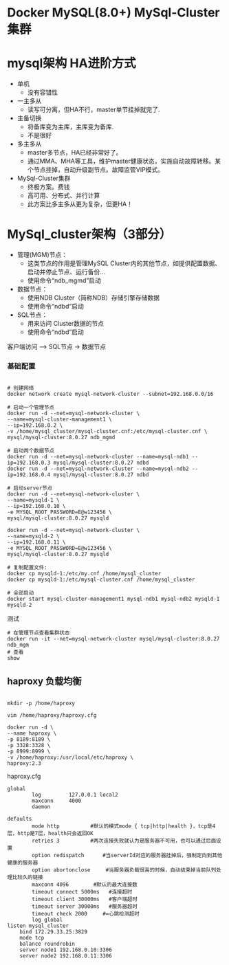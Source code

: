 # Docker MySQL(8.0+) MySql-Cluster 集群

# mysql架构 HA进阶方式
- 单机
    - 没有容错性
- 一主多从
    - 读写可分离，但HA不行，master单节挂掉就完了.
- 主备切换
    - 将备库变为主库，主库变为备库.
    - 不是很好
- 多主多从
    - master多节点，HA已经非常好了。
    - 通过MMA、MHA等工具，维护master健康状态，实施自动故障转移。某个节点挂掉，自动升级副节点。故障监管VIP模式。
- MySql-Cluster集群 
    - 终极方案。费钱
    - 高可用、分布式、并行计算
    - 此方案比多主多从更为复杂，但更HA！
    
# MySql_cluster架构（3部分）
- 管理(MGM)节点：
    - 这类节点的作用是管理MySQL Cluster内的其他节点，如提供配置数据、启动并停止节点、运行备份...
    - 使用命令“ndb_mgmd”启动
- 数据节点：
    - 使用NDB Cluster（简称NDB）存储引擎存储数据
    - 使用命令“ndbd”启动
- SQL节点：
    - 用来访问 Cluster数据的节点
    - 使用命令“ndbd”启动

客户端访问 —> SQL节点 -> 数据节点


 
### 基础配置
```shell

# 创建网络
docker network create mysql-network-cluster --subnet=192.168.0.0/16

# 启动一个管理节点
docker run -d --net=mysql-network-cluster \
--name=mysql-cluster-management1 \
--ip=192.168.0.2 \
-v /home/mysql_cluster/mysql-cluster.cnf:/etc/mysql-cluster.cnf \
mysql/mysql-cluster:8.0.27 ndb_mgmd

# 启动两个数据节点
docker run -d --net=mysql-network-cluster --name=mysql-ndb1 --ip=192.168.0.3 mysql/mysql-cluster:8.0.27 ndbd
docker run -d --net=mysql-network-cluster --name=mysql-ndb2 --ip=192.168.0.4 mysql/mysql-cluster:8.0.27 ndbd

# 启动server节点
docker run -d --net=mysql-network-cluster \
--name=mysqld-1 \
--ip=192.168.0.10 \
-e MYSQL_ROOT_PASSWORD=E@w123456 \
mysql/mysql-cluster:8.0.27 mysqld

docker run -d --net=mysql-network-cluster \
--name=mysqld-2 \
--ip=192.168.0.11 \
-e MYSQL_ROOT_PASSWORD=E@w123456 \
mysql/mysql-cluster:8.0.27 mysqld

# 复制配置文件: 
docker cp mysqld-1:/etc/my.cnf /home/mysql_cluster
docker cp mysqld-1:/etc/mysql-cluster.cnf /home/mysql_cluster

```

```shell
# 全部启动
docker start mysql-cluster-management1 mysql-ndb1 mysql-ndb2 mysqld-1 mysqld-2
```


测试
```shell
# 在管理节点查看集群状态
docker run -it --net=mysql-network-cluster mysql/mysql-cluster:8.0.27 ndb_mgm
# 查看
show

```


## haproxy 负载均衡
```shell
 
mkdir -p /home/haproxy

vim /home/haproxy/haproxy.cfg

docker run -d \
--name haproxy \
-p 8189:8189 \
-p 3328:3328 \
-p 8999:8999 \
-v /home/haproxy:/usr/local/etc/haproxy \
haproxy:2.3

```

haproxy.cfg

```text
global 
        log         127.0.0.1 local2
        maxconn     4000
        daemon 

defaults 
        mode http          #默认的模式mode { tcp|http|health }，tcp是4层，http是7层，health只会返回OK 
        retries 3          #两次连接失败就认为是服务器不可用，也可以通过后面设置 
        option redispatch      #当serverId对应的服务器挂掉后，强制定向到其他健康的服务器 
        option abortonclose     #当服务器负载很高的时候，自动结束掉当前队列处理比较久的链接 
        maxconn 4096        #默认的最大连接数 
        timeout connect 5000ms   #连接超时 
        timeout client 30000ms   #客户端超时 
        timeout server 30000ms   #服务器超时 
        timeout check 2000     #=心跳检测超时 
        log global
listen mysql_cluster
    bind 172.29.33.25:3829
    mode tcp
    balance roundrobin
    server node1 192.168.0.10:3306
    server node2 192.168.0.11:3306
```